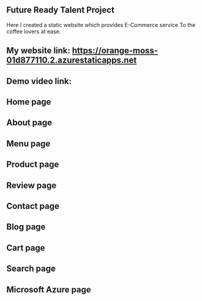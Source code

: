 ## Future Ready Talent Project
Here I created a static website which provides E-Commerce service To the coffee lovers at ease.
## My website link: https://orange-moss-01d877110.2.azurestaticapps.net
## Demo video link:
## Home page
## About page
## Menu page
## Product page
## Review page
## Contact page
## Blog page
## Cart page
## Search page
## Microsoft Azure page
